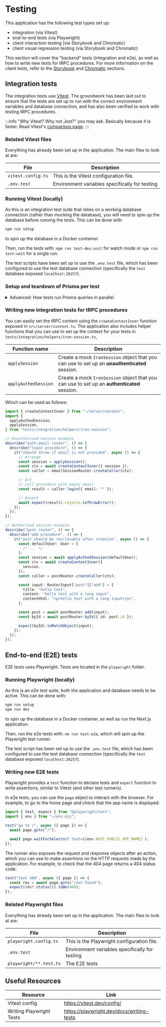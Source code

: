 # Testing

This application has the following test types set up:

- integration (via Vitest)
- end-to-end tests (via Playwright)
- client interaction testing (via Storybook and Chromatic)
- client visual regression testing (via Storybook and Chromatic)

This section will cover the "backend" tests (integration and e2e), as well as how to write new tests for tRPC procedures.
For more information on the client tests, refer to the [Storybook](./11-storybook.md) and [Chromatic](./12-chromatic.md) sections.

## Integration tests

The integration tests use [Vitest](https://vitest.dev/). The groundwork has been laid out to ensure that the tests are set up to run with the correct environment variables and database connection, and has also been verified to work with testing tRPC procedures.

:::info
"Why Vitest? Why not Jest?" you may ask. Basically because it is faster. Read Vitest's [comparison page](https://vitest.dev/guide/comparisons.html).
:::

### Related Vitest files

Everything has already been set up in the application. The main files to look at are:

| File               | Description                                    |
| ------------------ | ---------------------------------------------- |
| `vitest.config.ts` | This is the Vitest configuration file.         |
| `.env.test`        | Environment variables specifically for testing |

### Running Vitest (locally)

As this is an integration test suite that relies on a working database connection (rather than mocking the database), you will need to spin up the database before running the tests. This can be done with:

```sh
npm run setup
```

to spin up the database in a Docker container.

Then, run the tests with: `npm run test-dev:unit` for watch mode or `npm run test:unit` for a single run.

The test scripts have been set up to use the `.env.test` file, which has been configured to use the test database connection (specifically the `test` database exposed `localhost:26257`).

### Setup and teardown of Prisma per test

<details>
<summary>Advanced: How tests run Prisma queries in parallel</summary>

The application uses a Vitest helper package [`vitest-environment-vprisma`](https://github.com/aiji42/vitest-environment-vprisma), which improves the experience of testing with `vitest` and `@prisma/client`. It allows you to isolate each test case with a transaction and rollback after completion, giving you a safe and clean testing environment.

A Prisma mock has been set up in the application that converts all Prisma Client usage in tests to use the mock. This is done in `vitest.setup.ts`:

```ts title="vitest.setup.ts"
import { vi } from "vitest";

vi.mock("./src/server/prisma", () => ({
  prisma: vPrisma.client,
}));
```

You can then use the `prisma` object in your tests as you would normally.

```ts title="src/server/modules/auth/email/__tests__/email.router.test.ts"
import { prisma } from "~/server/prisma";
// ...
await prisma.verificationToken.create({
  data: {
    expires: new Date(Date.now() + env.OTP_EXPIRY * 1000),
    identifier: TEST_EMAIL,
    token: VALID_TOKEN_HASH,
  },
});
```

</details>

### Writing new integration tests for tRPC procedures

You can easily set the tRPC context using the `createContextInner` function exposed in `src/server/context.ts`.
The application also includes helper functions that you can use to set up the context for your tests in `tests/integration/helpers/iron-session.ts`,

| Function name        | Description                                                                                   |
| -------------------- | --------------------------------------------------------------------------------------------- |
| `applySession`       | Create a mock `IronSession` object that you can use to set up an **unauthenticated** session. |
| `applyAuthedSession` | Create a mock `IronSession` object that you can use to set up an **authenticated** session.   |

Which can be used as follows:

```ts
import { createContextInner } from "~/server/context";
import {
  applyAuthedSession,
  applySession,
} from "tests/integration/helpers/iron-session";

// Unauthorized session example
describe("auth.email router", () => {
  describe("login procedure", () => {
    it("should throw if email is not provided", async () => {
      // Arrange
      const session = applySession();
      const ctx = await createContextInner({ session });
      const caller = emailSessionRouter.createCaller(ctx);

      // Act
      // Call procedure with empty email
      const result = caller.login({ email: "" });

      // Assert
      await expect(result).rejects.toThrowError();
    });
  });
});

// Authorized session example
describe("post router", () => {
  describe("add procedure", () => {
    it("post should be retrievable after creation", async () => {
      const defaultUser: User = {
        /* ... */
      };
      const session = await applyAuthedSession(defaultUser);
      const ctx = await createContextInner({
        session,
      });
      const caller = postRouter.createCaller(ctx);

      const input: RouterInput["post"]["add"] = {
        title: "hello test",
        content: "hello test with a long input",
        contentHtml: "<p>hello test with a long input</p>",
      };

      const post = await postRouter.add(input);
      const byId = await postRouter.byId({ id: post.id });

      expect(byId).toMatchObject(input);
    });
  });
});
```

## End-to-end (E2E) tests

E2E tests uses Playwright. Tests are located in the `playwright` folder.

### Running Playwright (locally)

As this is an e2e test suite, both the application and database needs to be active. This can be done with:

```sh
npm run setup
npm run dev
```

to spin up the database in a Docker container, as well as run the Next.js application.

Then, run the e2e tests with: `nm run test:e2e`, which will spin up the Playwright test runner.

The test script has been set up to use the `.env.test` file, which has been configured to use the test database connection (specifically the `test` database exposed `localhost:26257`).

### Writing new E2E tests

Playwright provides a `test` function to declare tests and `expect` function to write assertions, similar to Vitest (and other test runners).

In e2e tests, you can use the `page` object to interact with the browser. For example, to go to the home page and check that the app name is displayed:

```ts
import { test, expect } from "@playwright/test";
import { env } from "~/env.mjs";

test("go to /", async ({ page }) => {
  await page.goto("/");

  await page.waitForSelector(`text=${env.NEXT_PUBLIC_APP_NAME}`);
});
```

The runner also exposes the request and response objects after an action, which you can use to make assertions on the HTTP requests made by the application. For example, to check that the 404 page returns a 404 status code:

```ts
test("test 404", async ({ page }) => {
  const res = await page.goto("/not-found");
  expect(res?.status()).toBe(404);
});
```

### Related Playwright files

Everything has already been set up in the application. The main files to look at are:

| File                    | Description                                    |
| ----------------------- | ---------------------------------------------- |
| `playwright.config.ts`  | This is the Playwright configuration file.     |
| `.env.test`             | Environment variables specifically for testing |
| `playwright/**.test.ts` | The E2E tests                                  |

## Useful Resources

| Resource                 | Link                                      |
| ------------------------ | ----------------------------------------- |
| Vitest config            | https://vitest.dev/config/                |
| Writing Playwright Tests | https://playwright.dev/docs/writing-tests |
